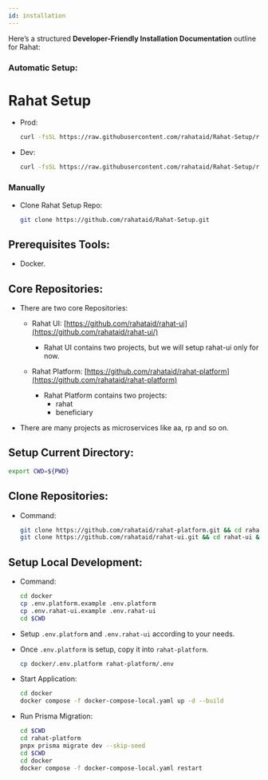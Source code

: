 ```yaml
---
id: installation
---
```


Here’s a structured **Developer-Friendly Installation Documentation** outline for Rahat:


### Automatic Setup:
# Rahat Setup

- Prod:
    ```sh
    curl -fsSL https://raw.githubusercontent.com/rahataid/Rahat-Setup/refs/heads/main/setup.sh | bash
    ```

- Dev:
    ```sh
    curl -fsSL https://raw.githubusercontent.com/rahataid/Rahat-Setup/refs/heads/main/setup.sh | bash -s dev
    ```


### Manually
- Clone Rahat Setup Repo:
    ```sh
    git clone https://github.com/rahataid/Rahat-Setup.git
    ```

## Prerequisites Tools:
- Docker.

## Core Repositories:
- There are two core Repositories:
    - Rahat UI: [https://github.com/rahataid/rahat-ui](https://github.com/rahataid/rahat-ui/)
        - Rahat UI contains two projects, but we will setup rahat-ui only for now.

    - Rahat Platform: [https://github.com/rahataid/rahat-platform](https://github.com/rahataid/rahat-platform)
        - Rahat Platform contains two projects:
            - rahat
            - beneficiary


- There are many projects as microservices like aa, rp and so on. 

## Setup Current Directory:
```sh
export CWD=${PWD}
```

## Clone Repositories:
- Command:
    ```sh
    git clone https://github.com/rahataid/rahat-platform.git && cd rahat-platform && git checkout dev && pnpm install && pnpx prisma generate && cd $CWD
    git clone https://github.com/rahataid/rahat-ui.git && cd rahat-ui && git checkout dev && pnpm install && cd $CWD
    ```

## Setup Local Development:
- Command: 
    ```sh
    cd docker 
    cp .env.platform.example .env.platform
    cp .env.rahat-ui.example .env.rahat-ui
    cd $CWD
    ```

- Setup `.env.platform` and `.env.rahat-ui` according to your needs.
- Once `.env.platform` is setup, copy it into `rahat-platform`.
    ```sh
    cp docker/.env.platform rahat-platform/.env
    ```
- Start Application:
    ```sh
    cd docker
    docker compose -f docker-compose-local.yaml up -d --build
    ```

- Run Prisma Migration:
    ```sh
    cd $CWD
    cd rahat-platform
    pnpx prisma migrate dev --skip-seed
    cd $CWD
    cd docker
    docker compose -f docker-compose-local.yaml restart
    ```

